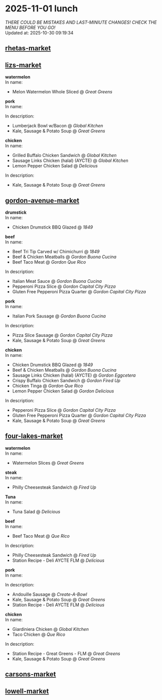 # 2025-11-01 lunch  
*THERE COULD BE MISTAKES AND LAST-MINIUTE CHANGES! CHECK THE MENU BEFORE YOU GO!*  
Updated at: 2025-10-30 09:19:34  
## [rhetas-market](https://wisc-housingdining.nutrislice.com/menu/rhetas-market/lunch/2025-11-01)  
## [lizs-market](https://wisc-housingdining.nutrislice.com/menu/lizs-market/lunch/2025-11-01)  
**watermelon**  
In name:   
 - Melon Watermelon Whole Sliced @ *Great Greens*  
  
**pork**  
In name:   
  
In description:   
 - Lumberjack Bowl w/Bacon @ *Global Kitchen*  
 - Kale, Sausage & Potato Soup @ *Great Greens*  
  
**chicken**  
In name:   
 - Grilled Buffalo Chicken Sandwich @ *Global Kitchen*  
 - Sausage Links Chicken (halal) (AYCTE) @ *Global Kitchen*  
 - Lemon Pepper Chicken Salad @ *Delicious*  
  
In description:   
 - Kale, Sausage & Potato Soup @ *Great Greens*  
  
## [gordon-avenue-market](https://wisc-housingdining.nutrislice.com/menu/gordon-avenue-market/lunch/2025-11-01)  
**drumstick**  
In name:   
 - Chicken Drumstick BBQ Glazed @ *1849*  
  
**beef**  
In name:   
 - Beef Tri Tip Carved w/ Chimichurri @ *1849*  
 - Beef & Chicken Meatballs @ *Gordon Buona Cucina*  
 - Beef Taco Meat @ *Gordon Que Rico*  
  
In description:   
 - Italian Meat Sauce @ *Gordon Buona Cucina*  
 - Pepperoni Pizza Slice @ *Gordon Capital City Pizza*  
 - Gluten Free Pepperoni Pizza Quarter @ *Gordon Capital City Pizza*  
  
**pork**  
In name:   
 - Italian Pork Sausage @ *Gordon Buona Cucina*  
  
In description:   
 - Pizza Slice Sausage @ *Gordon Capital City Pizza*  
 - Kale, Sausage & Potato Soup @ *Great Greens*  
  
**chicken**  
In name:   
 - Chicken Drumstick BBQ Glazed @ *1849*  
 - Beef & Chicken Meatballs @ *Gordon Buona Cucina*  
 - Sausage Links Chicken (halal) (AYCTE) @ *Gordon Eggcetera*  
 - Crispy Buffalo Chicken Sandwich @ *Gordon Fired Up*  
 - Chicken Tinga @ *Gordon Que Rico*  
 - Lemon Pepper Chicken Salad @ *Gordon Delicious*  
  
In description:   
 - Pepperoni Pizza Slice @ *Gordon Capital City Pizza*  
 - Gluten Free Pepperoni Pizza Quarter @ *Gordon Capital City Pizza*  
 - Kale, Sausage & Potato Soup @ *Great Greens*  
  
## [four-lakes-market](https://wisc-housingdining.nutrislice.com/menu/four-lakes-market/lunch/2025-11-01)  
**watermelon**  
In name:   
 - Watermelon Slices @ *Great Greens*  
  
**steak**  
In name:   
 - Philly Cheesesteak Sandwich @ *Fired Up*  
  
**Tuna**  
In name:   
 - Tuna Salad @ *Delicious*  
  
**beef**  
In name:   
 - Beef Taco Meat @ *Que Rico*  
  
In description:   
 - Philly Cheesesteak Sandwich @ *Fired Up*  
 - Station Recipe - Deli  AYCTE FLM @ *Delicious*  
  
**pork**  
In name:   
  
In description:   
 - Andouille Sausage @ *Create-A-Bowl*  
 - Kale, Sausage & Potato Soup @ *Great Greens*  
 - Station Recipe - Deli  AYCTE FLM @ *Delicious*  
  
**chicken**  
In name:   
 - Giardiniera Chicken @ *Global Kitchen*  
 - Taco Chicken @ *Que Rico*  
  
In description:   
 - Station Recipe - Great Greens - FLM @ *Great Greens*  
 - Kale, Sausage & Potato Soup @ *Great Greens*  
  
## [carsons-market](https://wisc-housingdining.nutrislice.com/menu/carsons-market/lunch/2025-11-01)  
## [lowell-market](https://wisc-housingdining.nutrislice.com/menu/lowell-market/lunch/2025-11-01)  
  
